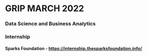 # GRIP MARCH 2022

### Data Science and Business Analytics
### Internship
#### Sparks Foundation  - https://internship.thesparksfoundation.info/
